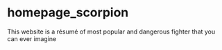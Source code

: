 # homepage_scorpion
This website is a résumé of most popular and dangerous fighter that you can ever imagine

